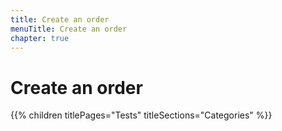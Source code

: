```yaml
---
title: Create an order
menuTitle: Create an order
chapter: true
---
```


# Create an order

{{% children titlePages="Tests" titleSections="Categories" %}}
